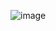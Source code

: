 ![image](https://github.com/dibyaranjanGIT/HackathonResumeAI/assets/45364252/b4d53b92-a517-4c51-b8c9-f41b213c5bad)
